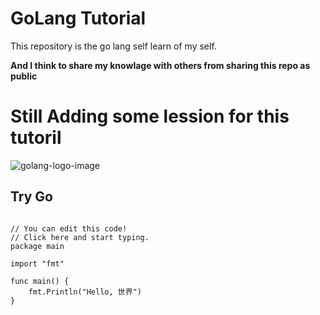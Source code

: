 # GoLang Tutorial

This repository is the go lang self learn of my self.

**And I think to share my knowlage with others from sharing this repo as public**

# Still Adding some lession for this tutoril

![golang-logo-image](https://go.dev/blog/go-brand/Go-Logo/PNG/Go-Logo_Blue.png)

## Try Go

```

// You can edit this code!
// Click here and start typing.
package main

import "fmt"

func main() {
	fmt.Println("Hello, 世界")
}

```
